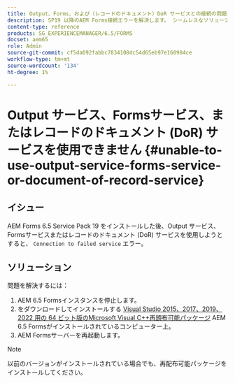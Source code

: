 ```yaml
---
title: Output、Forms、および（レコードのドキュメント）DoR サービスとの接続の問題
description: SP19 以降のAEM Forms接続エラーを解決します。 シームレスなソリューションのために、Microsoft Visual C++を停止してインストールし、サーバーを再起動します。 Output、Forms、DoR サービスのトラブルシューティング。
content-type: reference
products: SG_EXPERIENCEMANAGER/6.5/FORMS
docset: aem65
role: Admin
source-git-commit: cf5da092fabbc7834108dc54d65eb97e160984ce
workflow-type: tm+mt
source-wordcount: '134'
ht-degree: 1%

---
```



# Output サービス、Formsサービス、またはレコードのドキュメント (DoR) サービスを使用できません {#unable-to-use-output-service-forms-service-or-document-of-record-service}

## イシュー

AEM Forms 6.5 Service Pack 19 をインストールした後、Output サービス、Formsサービスまたはレコードのドキュメント (DoR) サービスを使用しようとすると、 `Connection to failed service` エラー。

## ソリューション

問題を解決するには：

1. AEM 6.5 Formsインスタンスを停止します。
1. をダウンロードしてインストールする [Visual Studio 2015、2017、2019、2022 用の 64 ビット版のMicrosoft Visual C++再頒布可能パッケージ](https://learn.microsoft.com/en-us/cpp/windows/latest-supported-vc-redist?view=msvc-170#visual-studio-2015-2017-2019-and-2022) AEM 6.5 Formsがインストールされているコンピューター上。
1. AEM Formsサーバーを再起動します。


>[!NOTE]
>
>
> 以前のバージョンがインストールされている場合でも、再配布可能パッケージをインストールしてください。
